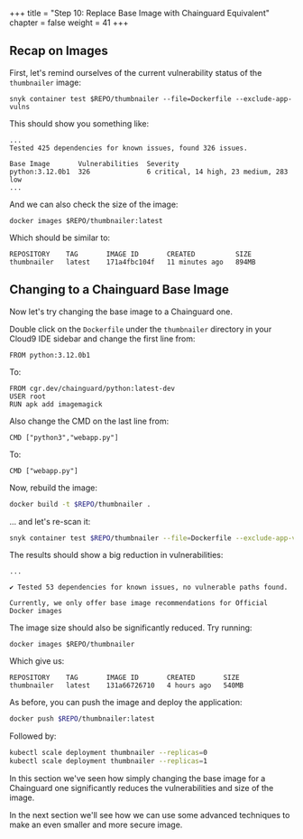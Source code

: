 +++
title = "Step 10: Replace Base Image with Chainguard Equivalent"
chapter = false
weight = 41
+++

## Recap on Images

First, let's remind ourselves of the current vulnerability status of the `thumbnailer` image:

```
snyk container test $REPO/thumbnailer --file=Dockerfile --exclude-app-vulns
```

This should show you something like:

```
...
Tested 425 dependencies for known issues, found 326 issues.

Base Image       Vulnerabilities  Severity
python:3.12.0b1  326              6 critical, 14 high, 23 medium, 283 low
...
```

And we can also check the size of the image:

```
docker images $REPO/thumbnailer:latest
```

Which should be similar to:

```
REPOSITORY    TAG       IMAGE ID       CREATED          SIZE
thumbnailer   latest    171a4fbc104f   11 minutes ago   894MB
```

## Changing to a Chainguard Base Image

Now let's try changing the base image to a Chainguard one.

Double click on the `Dockerfile` under the `thumbnailer` directory in your Cloud9 IDE sidebar and change the first line from:
```docker
FROM python:3.12.0b1
```
To:
```docker
FROM cgr.dev/chainguard/python:latest-dev
USER root
RUN apk add imagemagick
```

Also change the CMD on the last line from:

```docker
CMD ["python3","webapp.py"]
```
To:
```docker
CMD ["webapp.py"]
```

Now, rebuild the image:
```bash
docker build -t $REPO/thumbnailer .
```
 ... and let's re-scan it:
```bash
snyk container test $REPO/thumbnailer --file=Dockerfile --exclude-app-vulns
```

The results should show a big reduction in vulnerabilities:
```text
...

✔ Tested 53 dependencies for known issues, no vulnerable paths found.

Currently, we only offer base image recommendations for Official Docker images
```

The image size should also be significantly reduced. Try running:

```
docker images $REPO/thumbnailer
```

Which give us:

```
REPOSITORY    TAG       IMAGE ID       CREATED       SIZE
thumbnailer   latest    131a66726710   4 hours ago   540MB
```

As before, you can push the image and deploy the application:


```sh
docker push $REPO/thumbnailer:latest
```

Followed by:

```sh
kubectl scale deployment thumbnailer --replicas=0
kubectl scale deployment thumbnailer --replicas=1
```

In this section we've seen how simply changing the base image for a Chainguard one significantly
reduces the vulnerabilities and size of the image.

In the next section we'll see how we can use some advanced techniques to make an even smaller and
more secure image.

